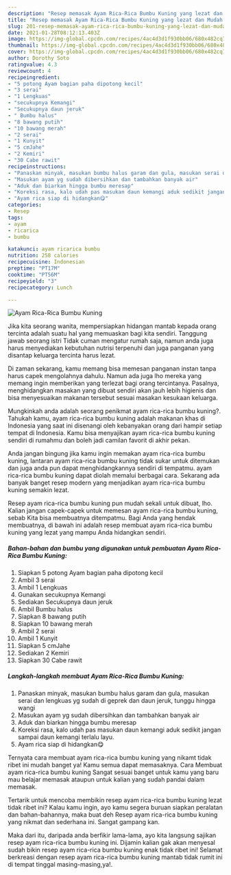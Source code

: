 ```yaml
---
description: "Resep memasak Ayam Rica-Rica Bumbu Kuning yang lezat dan Mudah Dibuat"
title: "Resep memasak Ayam Rica-Rica Bumbu Kuning yang lezat dan Mudah Dibuat"
slug: 201-resep-memasak-ayam-rica-rica-bumbu-kuning-yang-lezat-dan-mudah-dibuat
date: 2021-01-28T08:12:13.403Z
image: https://img-global.cpcdn.com/recipes/4ac4d3d1f930bb06/680x482cq70/ayam-rica-rica-bumbu-kuning-foto-resep-utama.jpg
thumbnail: https://img-global.cpcdn.com/recipes/4ac4d3d1f930bb06/680x482cq70/ayam-rica-rica-bumbu-kuning-foto-resep-utama.jpg
cover: https://img-global.cpcdn.com/recipes/4ac4d3d1f930bb06/680x482cq70/ayam-rica-rica-bumbu-kuning-foto-resep-utama.jpg
author: Dorothy Soto
ratingvalue: 4.3
reviewcount: 4
recipeingredient:
- "5 potong Ayam bagian paha dipotong kecil"
- "3 serai"
- "1 Lengkuas"
- "secukupnya Kemangi"
- "Secukupnya daun jeruk"
- " Bumbu halus"
- "8 bawang putih"
- "10 bawang merah"
- "2 serai"
- "1 Kunyit"
- "5 cmJahe"
- "2 Kemiri"
- "30 Cabe rawit"
recipeinstructions:
- "Panaskan minyak, masukan bumbu halus garam dan gula, masukan serai dan lengkuas yg sudah di geprek dan daun jeruk, tunggu hingga wangi"
- "Masukan ayam yg sudah dibersihkan dan tambahkan banyak air"
- "Aduk dan biarkan hingga bumbu meresap"
- "Koreksi rasa, kalo udah pas masukan daun kemangi aduk sedikit jangan sampai daun kemangi terlalu layu."
- "Ayam rica siap di hidangkan😋"
categories:
- Resep
tags:
- ayam
- ricarica
- bumbu

katakunci: ayam ricarica bumbu 
nutrition: 258 calories
recipecuisine: Indonesian
preptime: "PT17M"
cooktime: "PT56M"
recipeyield: "3"
recipecategory: Lunch

---
```



![Ayam Rica-Rica Bumbu Kuning](https://img-global.cpcdn.com/recipes/4ac4d3d1f930bb06/680x482cq70/ayam-rica-rica-bumbu-kuning-foto-resep-utama.jpg)

Jika kita seorang wanita, mempersiapkan hidangan mantab kepada orang tercinta adalah suatu hal yang memuaskan bagi kita sendiri. Tanggung jawab seorang istri Tidak cuman mengatur rumah saja, namun anda juga harus menyediakan kebutuhan nutrisi terpenuhi dan juga panganan yang disantap keluarga tercinta harus lezat.

Di zaman  sekarang, kamu memang bisa memesan panganan instan tanpa harus capek mengolahnya dahulu. Namun ada juga lho mereka yang memang ingin memberikan yang terlezat bagi orang tercintanya. Pasalnya, menghidangkan masakan yang dibuat sendiri akan jauh lebih higienis dan bisa menyesuaikan makanan tersebut sesuai masakan kesukaan keluarga. 



Mungkinkah anda adalah seorang penikmat ayam rica-rica bumbu kuning?. Tahukah kamu, ayam rica-rica bumbu kuning adalah makanan khas di Indonesia yang saat ini disenangi oleh kebanyakan orang dari hampir setiap tempat di Indonesia. Kamu bisa menyajikan ayam rica-rica bumbu kuning sendiri di rumahmu dan boleh jadi camilan favorit di akhir pekan.

Anda jangan bingung jika kamu ingin memakan ayam rica-rica bumbu kuning, lantaran ayam rica-rica bumbu kuning tidak sukar untuk ditemukan dan juga anda pun dapat menghidangkannya sendiri di tempatmu. ayam rica-rica bumbu kuning dapat diolah memalui berbagai cara. Sekarang ada banyak banget resep modern yang menjadikan ayam rica-rica bumbu kuning semakin lezat.

Resep ayam rica-rica bumbu kuning pun mudah sekali untuk dibuat, lho. Kalian jangan capek-capek untuk memesan ayam rica-rica bumbu kuning, sebab Kita bisa membuatnya ditempatmu. Bagi Anda yang hendak membuatnya, di bawah ini adalah resep membuat ayam rica-rica bumbu kuning yang lezat yang mampu Anda hidangkan sendiri.

<!--inarticleads1-->

##### Bahan-bahan dan bumbu yang digunakan untuk pembuatan Ayam Rica-Rica Bumbu Kuning:

1. Siapkan 5 potong Ayam bagian paha dipotong kecil
1. Ambil 3 serai
1. Ambil 1 Lengkuas
1. Gunakan secukupnya Kemangi
1. Sediakan Secukupnya daun jeruk
1. Ambil  Bumbu halus
1. Siapkan 8 bawang putih
1. Siapkan 10 bawang merah
1. Ambil 2 serai
1. Ambil 1 Kunyit
1. Siapkan 5 cmJahe
1. Sediakan 2 Kemiri
1. Siapkan 30 Cabe rawit




<!--inarticleads2-->

##### Langkah-langkah membuat Ayam Rica-Rica Bumbu Kuning:

1. Panaskan minyak, masukan bumbu halus garam dan gula, masukan serai dan lengkuas yg sudah di geprek dan daun jeruk, tunggu hingga wangi
1. Masukan ayam yg sudah dibersihkan dan tambahkan banyak air
1. Aduk dan biarkan hingga bumbu meresap
1. Koreksi rasa, kalo udah pas masukan daun kemangi aduk sedikit jangan sampai daun kemangi terlalu layu.
1. Ayam rica siap di hidangkan😋




Ternyata cara membuat ayam rica-rica bumbu kuning yang nikamt tidak ribet ini mudah banget ya! Kamu semua dapat memasaknya. Cara Membuat ayam rica-rica bumbu kuning Sangat sesuai banget untuk kamu yang baru mau belajar memasak ataupun untuk kalian yang sudah pandai dalam memasak.

Tertarik untuk mencoba membikin resep ayam rica-rica bumbu kuning lezat tidak ribet ini? Kalau kamu ingin, ayo kamu segera buruan siapkan peralatan dan bahan-bahannya, maka buat deh Resep ayam rica-rica bumbu kuning yang nikmat dan sederhana ini. Sangat gampang kan. 

Maka dari itu, daripada anda berfikir lama-lama, ayo kita langsung sajikan resep ayam rica-rica bumbu kuning ini. Dijamin kalian gak akan menyesal sudah bikin resep ayam rica-rica bumbu kuning enak tidak ribet ini! Selamat berkreasi dengan resep ayam rica-rica bumbu kuning mantab tidak rumit ini di tempat tinggal masing-masing,ya!.

